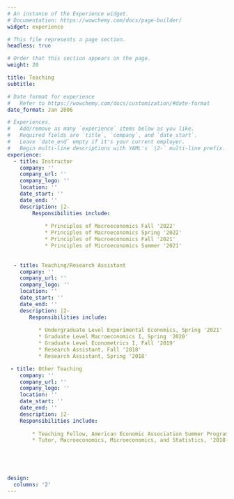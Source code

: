 ```yaml
---
# An instance of the Experience widget.
# Documentation: https://wowchemy.com/docs/page-builder/
widget: experience

# This file represents a page section.
headless: true

# Order that this section appears on the page.
weight: 20

title: Teaching
subtitle:

# Date format for experience
#   Refer to https://wowchemy.com/docs/customization/#date-format
date_format: Jan 2006

# Experiences.
#   Add/remove as many `experience` items below as you like.
#   Required fields are `title`, `company`, and `date_start`.
#   Leave `date_end` empty if it's your current employer.
#   Begin multi-line descriptions with YAML's `|2-` multi-line prefix.
experience:
  - title: Instructor
    company: ''
    company_url: ''
    company_logo: ''
    location: ''
    date_start: ''
    date_end: ''
    description: |2-
        Responsibilities include:
        
            * Principles of Macroeconomics Fall '2022'
            * Principles of Macroeconomics Spring '2022'
            * Principles of Macroeconomics Fall '2021'
            * Principles of Microeconomics Summer '2021'
       
        
  - title: Teaching/Research Assistant
    company: ''
    company_url: ''
    company_logo: ''
    location: ''
    date_start: ''
    date_end: ''
    description: |2-
       Responsibilities include:
       
          * Undergraduate Level Experimental Economics, Spring '2021'
          * Graduate Level Macroeconomics I, Spring '2020'
          * Graduate Level Econometrics I, Fall '2019'
          * Research Assistant, Fall '2018'
          * Research Assistant, Spring '2018'

 - title: Other Teaching
    company: ''
    company_url: ''
    company_logo: ''
    location: ''
    date_start: ''
    date_end: ''
    description: |2-
    Responsibilities include:
    
        * Teaching Fellow, American Economic Association Summer Program '2020' (Foundations of Econometrics)
        * Tutor, Macroeconomics, Microeconomics, and Statistics, '2018-2020'


    
       

design:
  columns: '2'
---
```

